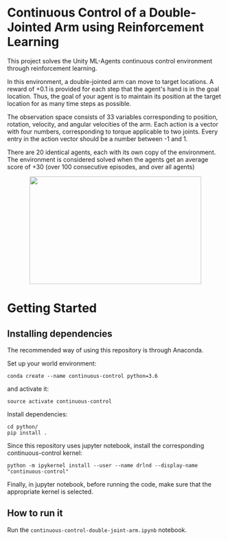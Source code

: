 # Continuous Control of a Double-Jointed Arm using Reinforcement Learning
This project solves the Unity ML-Agents continuous control environment through reinforcement learning.

In this environment, a double-jointed arm can move to target locations. A reward of +0.1 is provided for each step that the agent's hand is in the goal location. Thus, the goal of your agent is to maintain its position at the target location for as many time steps as possible.

The observation space consists of 33 variables corresponding to position, rotation, velocity, and angular velocities of the arm. Each action is a vector with four numbers, corresponding to torque applicable to two joints. Every entry in the action vector should be a number between -1 and 1.

There are 20 identical agents, each with its own copy of the environment.
The environment is considered solved when the agents get an average score of +30 (over 100 consecutive episodes, and over all agents)


<p align="center">
<img src="pics/continuous-control.gif" width="400" height=250>
<!--img src="pics/untrained.gif" width="300" height=250-->
</p>


# Getting Started

## Installing dependencies

The recommended way of using this repository is through Anaconda.

Set up your world environment:
```
conda create --name continuous-control python=3.6
```

and activate it:

```
source activate continuous-control
```
Install dependencies:

```
cd python/
pip install .
```

Since this repository uses jupyter notebook, install the corresponding continuous-control kernel:

```
python -m ipykernel install --user --name drlnd --display-name "continuous-control"
```
Finally, in jupyter notebook, before running the code, make sure that the appropriate kernel is selected.

## How to run it

Run the `continuous-control-double-joint-arm.ipynb` notebook.
